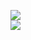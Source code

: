 [![](https://img.shields.io/badge/Made%20With-Github%20Spray-lightgrey.svg?style=for-the-badge&logo=github)](https://github.com/Annihil/github-spray#27676)  
[![](https://i.imgur.com/2DrTn0Z.gif)](https://github.com/Annihil/github-spray)